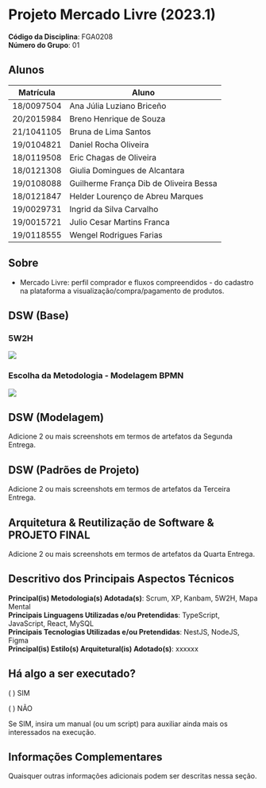 # Projeto Mercado Livre (2023.1)

**Código da Disciplina**: FGA0208<br>
**Número do Grupo**: 01<br>

## Alunos
|Matrícula | Aluno |
| -- | -- |
| 18/0097504  |  Ana Júlia Luziano Briceño |
| 20/2015984  |  Breno Henrique de Souza |
| 21/1041105  |  Bruna de Lima Santos |
| 19/0104821  |  Daniel Rocha Oliveira |
| 18/0119508  |  Eric Chagas de Oliveira |
| 18/0121308  |  Giulia Domingues de Alcantara |
| 19/0108088  |  Guilherme França Dib de Oliveira Bessa |
| 18/0121847  |  Helder Lourenço de Abreu Marques |
| 19/0029731  |  Ingrid da Silva Carvalho |
| 19/0015721  |  Julio Cesar Martins Franca |
| 19/0118555  |  Wengel Rodrigues Farias |

## Sobre 
- Mercado Livre: perfil comprador e fluxos compreendidos - do cadastro na plataforma a visualização/compra/pagamento de produtos.

## DSW (Base)

### 5W2H
<img src="../IMG/5W2H.png">

### Escolha da Metodologia - Modelagem BPMN
<img src="../IMG/diagram - Escolha.svg"> 

## DSW (Modelagem)
Adicione 2 ou mais screenshots em termos de artefatos da Segunda Entrega.

## DSW (Padrões de Projeto)
Adicione 2 ou mais screenshots em termos de artefatos da Terceira Entrega.

## Arquitetura & Reutilização de Software & PROJETO FINAL
Adicione 2 ou mais screenshots em termos de artefatos da Quarta Entrega.

## Descritivo dos Principais Aspectos Técnicos 
**Principal(is) Metodologia(s) Adotada(s)**: Scrum, XP, Kanbam, 5W2H, Mapa Mental<br>
**Principais Linguagens Utilizadas e/ou Pretendidas**: TypeScript, JavaScript, React, MySQL<br>
**Principais Tecnologias Utilizadas e/ou Pretendidas**: NestJS, NodeJS, Figma<br>
**Principal(is) Estilo(s) Arquitetural(is) Adotado(s)**: xxxxxx<br>

## Há algo a ser executado?

( ) SIM

( ) NÃO

Se SIM, insira um manual (ou um script) para auxiliar ainda mais os interessados na execução.

## Informações Complementares 
Quaisquer outras informações adicionais podem ser descritas nessa seção.

